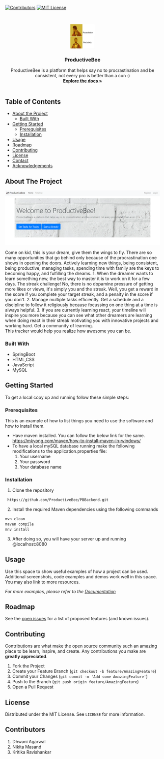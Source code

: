 <!--
*** Thanks for checking out this README Template. If you have a suggestion that would
*** make this better, please fork the repo and create a pull request or simply open
*** an issue with the tag "enhancement".
*** Thanks again! Now go create something AMAZING! :D
***
***
***
*** To avoid retyping too much info. Do a search and replace for the following:
*** github_username, repo_name, twitter_handle, email
-->





<!-- PROJECT SHIELDS -->
<!--
*** I'm using markdown "reference style" links for readability.
*** Reference links are enclosed in brackets [ ] instead of parentheses ( ).
*** See the bottom of this document for the declaration of the reference variables
*** for contributors-url, forks-url, etc. This is an optional, concise syntax you may use.
*** https://www.markdownguide.org/basic-syntax/#reference-style-links
-->
[![Contributors][contributors-shield]][contributors-url]
[![MIT License][license-shield]][license-url]


<!-- PROJECT LOGO -->
<br />
<p align="center">
  <a href="https://github.com/github_username/repo_name">
    <img src="screenshots/pbimage.jpeg" alt="Logo" width="80" height="80">
  </a>

  <h3 align="center">ProductiveBee</h3>

  <p align="center">
    ProductiveBee is a platform that helps say no to procrastination and be consistent, not every pro is better than a con :)
    <br />
    <a href="https://github.com/ProductiveBee/PBBackend"><strong>Explore the docs »</strong></a>
    <br />
    <br />
  </p>
</p>



<!-- TABLE OF CONTENTS -->
## Table of Contents

* [About the Project](#about-the-project)
  * [Built With](#built-with)
* [Getting Started](#getting-started)
  * [Prerequisites](#prerequisites)
  * [Installation](#installation)
* [Usage](#usage)
* [Roadmap](#roadmap)
* [Contributing](#contributing)
* [License](#license)
* [Contact](#contact)
* [Acknowledgements](#acknowledgements)



<!-- ABOUT THE PROJECT -->
## About The Project

 <img src="screenshots/homepage.PNG" alt="Logo">



Come on kid, this is your dream, give them the wings to fly. There are so many opportunities that go behind only because of the procrastination one shows in opening the doors. Actively learning new things, being consistent, being productive, managing tasks, spending time with family are the keys to becoming happy, and fulfilling the dreams. 1. When the dreamer wants to learn something new, the best way to master it is to work on it for a few days. The streak challenge! No, there is no dopamine pressure of getting more likes or views, it's simply you and the streak. Well, you get a reward in the score if you complete your target streak, and a penalty in the score if you don't. 2. Manage multiple tasks efficiently. Get a schedule and a discipline to follow it religiously because focussing on one thing at a time is always helpful. 3. If you are currently learning react, your timeline will inspire you more because you can see what other dreamers are learning when doing react in their streak motivating you with innovative projects and working hard. Get a community of learning.  
This tracker would help you realize how awesome you can be.


### Built With

* SpringBoot
* HTML,CSS
* JavaScript
* MySQL



<!-- GETTING STARTED -->
## Getting Started

To get a local copy up and running follow these simple steps:

### Prerequisites

This is an example of how to list things you need to use the software and how to install them.
* Have maven installed. You can follow the below link for the same.  
  https://mkyong.com/maven/how-to-install-maven-in-windows/  
* To have a local mySQL database running make the following modifications to the application.properties file:  
  1. Your username  
  2. Your password  
  3. Your database name  
  
### Installation

1. Clone the repository 
```sh
 https://github.com/ProductiveBee/PBBackend.git
```
2. Install the required Maven dependencies using the following commands
```sh
mvn clean
maven compile
mnv install
```
3. After doing so, you will have your server up and running @localhost:8080  


<!-- USAGE EXAMPLES -->
## Usage

Use this space to show useful examples of how a project can be used. Additional screenshots, code examples and demos work well in this space. You may also link to more resources.

_For more examples, please refer to the [Documentation](https://example.com)_



<!-- ROADMAP -->
## Roadmap

See the [open issues](https://github.com/github_username/repo_name/issues) for a list of proposed features (and known issues).



<!-- CONTRIBUTING -->
## Contributing

Contributions are what make the open source community such an amazing place to be learn, inspire, and create. Any contributions you make are **greatly appreciated**.

1. Fork the Project
2. Create your Feature Branch (`git checkout -b feature/AmazingFeature`)
3. Commit your Changes (`git commit -m 'Add some AmazingFeature'`)
4. Push to the Branch (`git push origin feature/AmazingFeature`)
5. Open a Pull Request



<!-- LICENSE -->
## License

Distributed under the MIT License. See `LICENSE` for more information.



<!-- CONTACT -->
## Contributors  
 
 1. Dhwani Agarwal  
 2. Nikita Masand  
 3. Kritika Ravishankar  








<!-- MARKDOWN LINKS & IMAGES -->
<!-- https://www.markdownguide.org/basic-syntax/#reference-style-links -->
[contributors-shield]: https://img.shields.io/github/contributors/github_username/repo.svg?style=flat-square
[contributors-url]: https://github.com/github_username/repo/graphs/contributors
[forks-shield]: https://img.shields.io/github/forks/github_username/repo.svg?style=flat-square
[forks-url]: https://github.com/github_username/repo/network/members
[stars-shield]: https://img.shields.io/github/stars/github_username/repo.svg?style=flat-square
[stars-url]: https://github.com/github_username/repo/stargazers
[issues-shield]: https://img.shields.io/github/issues/github_username/repo.svg?style=flat-square
[issues-url]: https://github.com/github_username/repo/issues
[license-shield]: https://img.shields.io/github/license/github_username/repo.svg?style=flat-square
[license-url]: https://github.com/github_username/repo/blob/master/LICENSE.txt
[linkedin-shield]: https://img.shields.io/badge/-LinkedIn-black.svg?style=flat-square&logo=linkedin&colorB=555
[linkedin-url]: https://linkedin.com/in/github_username
[product-screenshot]: images/screenshot.png
